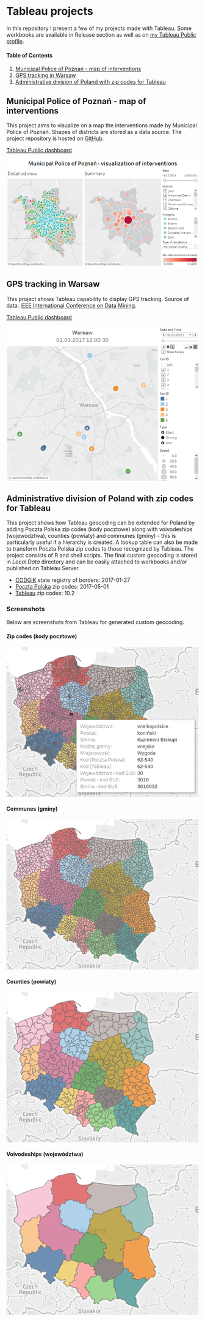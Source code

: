 # Tableau projects

In this repository I present a few of my projects made with Tableau. Some workbooks are available in Release section as well as on [my Tableau Public profile](https://public.tableau.com/profile/andrzej.w.jtowicz#).

#### Table of Contents

 1. [Municipal Police of Poznań - map of interventions](#municipal-police-of-pozna%C5%84---map-of-interventions)
 1. [GPS tracking in Warsaw](#gps-tracking-in-warsaw)
 1. [Administrative division of Poland with zip codes for Tableau](#administrative-division-of-poland-with-zip-codes-for-tableau)

## Municipal Police of Poznań - map of interventions

This project aims to visualize on a map the interventions made by Municipal Police of Poznań. Shapes of districts are stored as a data source. The project repository is hosted on [GitHub](https://github.com/andre-wojtowicz/poznan-mp-interventions).

[Tableau Public dashboard](https://public.tableau.com/profile/andrzej.w.jtowicz#!/vizhome/PoznaMPinterventions/Dashboard)

![Municipal Police of Poznań - map of interventions](images/mp-poznan.png "Municipal Police of Poznań - map of interventions")

## GPS tracking in Warsaw

This project shows Tableau capability to display GPS tracking. Source of data: [IEEE International Conference on Data Mining](http://tunedit.org/repo/ICDM/2010/gps/gps_training.zip).

[Tableau Public dashboard](https://public.tableau.com/profile/andrzej.w.jtowicz#!/vizhome/gps-cars-30/GPScartrackinginWarsaw)

![GPS tracking in Warsaw](images/gps-tracking-warsaw.gif "GPS tracking in Warsaw")

## Administrative division of Poland with zip codes for Tableau

This project shows how Tableau geocoding can be extended for Poland by adding Poczta Polska zip codes (kody pocztowe) along with voivodeships (województwa), counties (powiaty) and communes (gminy) - this is particularly useful if a hierarchy is created. A lookup table can also be made to transform Poczta Polska zip codes to those recognized by Tableau. The project consists of R and shell scripts. The final custom geocoding is stored in *Local Data* directory and can be easily attached to workbooks and/or published on Tableau Server.

* [CODGiK](http://www.codgik.gov.pl/index.php/darmowe-dane/prg.html) state registry of borders: 2017-01-27
* [Poczta Polska](http://kody.poczta-polska.pl/) zip codes: 2017-05-01
* [Tableau](https://www.tableau.com/) zip codes: 10.2

### Screenshots

Below are screenshots from Tableau for generated custom geocoding.

#### Zip codes (kody pocztowe)

![Zip odes (kody pocztowe)](images/pl-zipcodes.png "Zip codes (kody pocztowe)")

#### Communes (gminy)

![Communes (gminy)](images/pl-communes.png "Communes (gminy)")

#### Counties (powiaty)

![Counties (powiaty)](images/pl-counties.png "Counties (powiaty)")

#### Voivodeships (województwa)

![Voivodeships (województwa)](images/pl-voivodeships.png "Voivodeships (województwa)")
